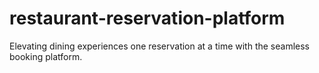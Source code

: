 # restaurant-reservation-platform
Elevating dining experiences one reservation at a time with the seamless booking platform.

